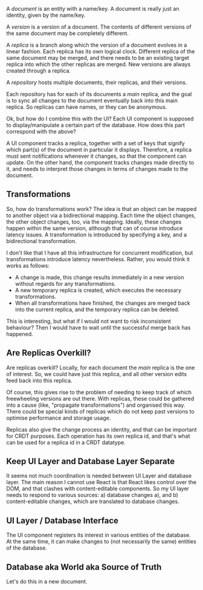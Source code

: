 A *document* is an entity with a name/key. A document is really just an identity, given by the name/key.

A *version* is a version of a document. The contents of different versions of the same document may be completely different.

A *replica* is a branch along which the version of a document evolves in a linear fashion. Each replica has its own logical clock. Different replica of the same document may be merged, and there needs to be an existing target replica into which the other replicas are merged. New versions are always created through a replica. 

A *repository* hosts multiple documents, their replicas, and their versions.

Each repository has for each of its documents a *main* replica, and the goal is to sync all changes to the document eventually back into this main replica. So replicas can have names, or they can be anonymous. 

Ok, but how do I combine this with the UI? Each UI component is supposed to display/manipulate a certain part of the database. How does this part correspond with the above?

A UI component tracks a replica, together with a set of keys that signify which part(s) of the document in particular it displays. 
Therefore, a replica must sent notifications whenever it changes, so that the component can update. On the other hand, the component tracks changes made directly to it, and needs to interpret those changes in terms of changes made to the document.

## Transformations
So, how do transformations work? The idea is that an object can be mapped to another object via a bidirectional mapping. Each time the object changes, the other object changes, too, via the mapping. Ideally, these changes happen within the same version, although that can of course introduce latency issues. A transformation is introduced by specifying a key, and a bidirectional transformation. 

I don't like that I have all this infrastructure for concurrent modification, but transformations introduce latency nevertheless. Rather, you would think it works as follows:

* A change is made, this change results immediately in a new version without regards for any transformations.
* A new temporary replica is created, which executes the necessary transformations. 
* When all transformations have finished, the changes are merged back into the current replica, and the temporary replica can be deleted. 

This is interesting, but what if I would not want to risk inconsistent behaviour? Then I would have to wait until the successful merge back has happened. 

## Are Replicas Overkill?
Are replicas overkill? Locally, for each document the *main* replica is the one of interest. So, we could have just this replica, and all other version edits feed back into this replica. 

Of course, this gives rise to the problem of needing to keep track of which freewheeling versions are out there. With replicas, these could be gathered into a cause (like, "propagate transformations") and organised this way. There could be special kinds of replicas which do not keep past versions to optimise performance and storage usage.  

Replicas also give the change process an identity, and that can be important for CRDT purposes. Each operation has its own replica id, and that's what can be used for a replica id in a CRDT datatype. 

## Keep UI Layer and Database Layer Separate
It seems not much coordination is needed between UI Layer and database layer. The main reason I cannot use React is that React likes control over the DOM, and that clashes with content-editable components. So my UI layer needs to respond to various sources: a) database changes a), and b) content-editable changes, which are translated to database changes.

## UI Layer / Database Interface
The UI component registers its interest in various entities of the database. At the same time, it can make changes to (not necessarily the same) entities of the database. 

## Database aka World aka Source of Truth
Let's do this in a new document.
